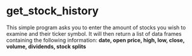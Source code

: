 # get_stock_history
This simple program asks you to enter the amount of stocks you wish to examine and their ticker symbol. It will then return a list of data frames containing the following information: **date, open price, high, low, close, volume, dividends, stock splits**
